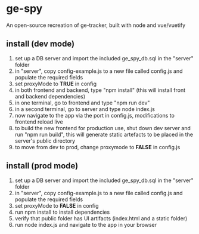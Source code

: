 # ge-spy
An open-source recreation of ge-tracker, built with node and vue/vuetify

## install (dev mode)
1. set up a DB server and import the included ge_spy_db.sql in the "server" folder
2. in "server", copy config-example.js to a new file called config.js and populate the required fields
3. set proxyMode to **TRUE** in config
4. in both frontend and backend, type "npm install" (this will install front and backend dependencies)
5. in one terminal, go to frontend and type "npm run dev"
6. in a second terminal, go to server and type node index.js
7. now navigate to the app via the port in config.js, modifications to frontend reload live
8. to build the new frontend for production use, shut down dev server and run "npm run build", this will generate static artefacts to be placed in the server's public directory
9. to move from dev to prod, change proxymode to **FALSE** in config.js

## install (prod mode)
1. set up a DB server and import the included ge_spy_db.sql in the "server" folder
2. in "server", copy config-example.js to a new file called config.js and populate the required fields
3. set proxyMode to **FALSE** in config
4. run npm install to install dependencies
5. verify that public folder has UI artifacts (index.html and a static folder)
6. run node index.js and navigate to the app in your browser